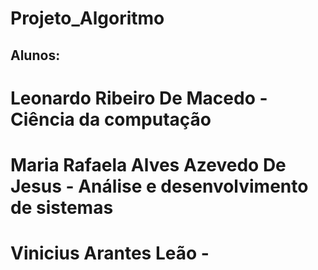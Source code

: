 # Projeto_Algoritmo

## Alunos:

# Leonardo Ribeiro De Macedo - Ciência da computação 
# Maria Rafaela Alves Azevedo De Jesus - Análise e desenvolvimento de sistemas
# Vinicius Arantes Leão - 
